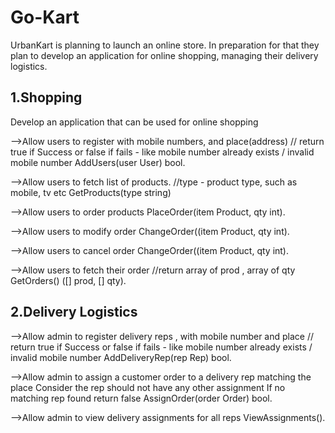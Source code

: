 # Go-Kart

UrbanKart is planning to launch an online store. In preparation for that they plan to develop an application for online shopping, managing their delivery logistics.

## 1.Shopping 
Develop an application that can be used for online shopping

-->Allow users to register with mobile numbers, and place(address) // return true if Success or false if fails - like mobile number already exists / invalid mobile number AddUsers(user User) bool. 

-->Allow users to fetch list of products.
//type - product type, such as mobile, tv etc GetProducts(type string)  

-->Allow users to order products PlaceOrder(item Product, qty int).  

-->Allow users to modify order ChangeOrder((item Product, qty int).  

-->Allow users to cancel order ChangeOrder((item Product, qty int).  

-->Allow users to fetch their order //return array of prod , array of qty GetOrders() ([] prod, [] qty).

## 2.Delivery Logistics

-->Allow admin to register delivery reps , with mobile number and place // return true if Success or false if fails - like mobile number already exists / invalid mobile number AddDeliveryRep(rep Rep) bool.  

-->Allow admin to assign a customer order to a delivery rep matching the place Consider the rep should not have any other assignment If no matching rep found return false         AssignOrder(order Order) bool.  

-->Allow admin to view delivery assignments for all reps ViewAssignments().
